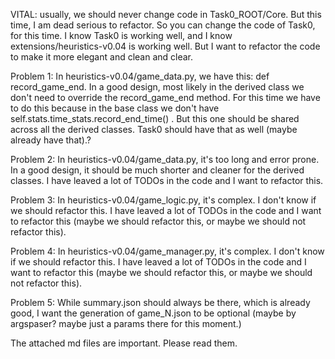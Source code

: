 VITAL: usually, we should never change code in Task0_ROOT/Core. But this time, I am dead serious to refactor. So you can change the code of Task0, for this time. I know Task0 is working well, and I know extensions/heuristics-v0.04 is working well. But I want to refactor the code to make it more elegant and clean and clear.

Problem 1: 
In heuristics-v0.04/game_data.py, we have this: def record_game_end. In a good design, most likely in the derived class we don't need to override the record_game_end method. For this time we have to do this because in the base class we don't have self.stats.time_stats.record_end_time() . But this one should be shared across all the derived classes. Task0 should have that as well (maybe already have that).?

Problem 2:
In heuristics-v0.04/game_data.py,  it's too long and error prone. In a good design, it should be much shorter and cleaner for the derived classes. I have leaved a lot of TODOs in the code and I want to refactor this.

Problem 3:
In heuristics-v0.04/game_logic.py, it's complex. I don't know if we should refactor this. I have leaved a lot of TODOs in the code and I want to refactor this (maybe we should refactor this, or maybe we should not refactor this).


Problem 4:
In heuristics-v0.04/game_manager.py, it's complex. I don't know if we should refactor this. I have leaved a lot of TODOs in the code and I want to refactor this (maybe we should refactor this, or maybe we should not refactor this).

Problem 5:
While summary.json should always be there, which is already good, I want the generation of game_N.json to be optional (maybe by argspaser? maybe just a params there for this moment.)


The attached md files are important. Please read them. 
